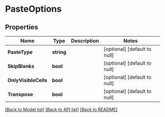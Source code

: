 # PasteOptions

## Properties
Name | Type | Description | Notes
------------ | ------------- | ------------- | -------------
**PasteType** | **string** |  | [optional] [default to null]
**SkipBlanks** | **bool** |  | [optional] [default to null]
**OnlyVisibleCells** | **bool** |  | [optional] [default to null]
**Transpose** | **bool** |  | [optional] [default to null]

[[Back to Model list]](../README.md#documentation-for-models) [[Back to API list]](../README.md#documentation-for-api-endpoints) [[Back to README]](../README.md)


